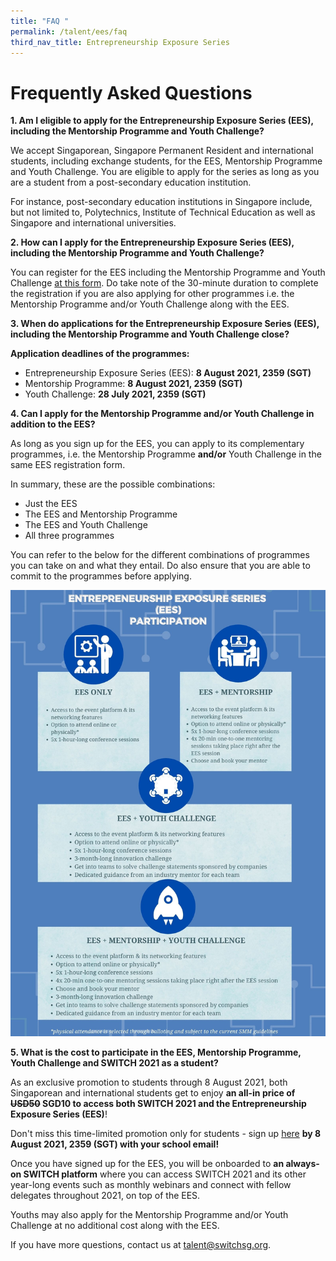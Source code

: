 ```yaml
---
title: "FAQ "
permalink: /talent/ees/faq
third_nav_title: Entrepreneurship Exposure Series
---
```

# Frequently Asked Questions
**1. Am I eligible to apply for the Entrepreneurship Exposure Series (EES), including the Mentorship Programme and Youth Challenge?**

We accept Singaporean, Singapore Permanent Resident and international students, including exchange students, for the EES, Mentorship Programme and Youth Challenge. You are eligible to apply for the series as long as you are a student from a post-secondary education institution. 

For instance, post-secondary education institutions in Singapore include, but not limited to, Polytechnics, Institute of Technical Education as well as Singapore and international universities. 

**2. How can I apply for the Entrepreneurship Exposure Series (EES), including the Mentorship Programme and Youth Challenge?**

You can register for the EES including the Mentorship Programme and Youth Challenge [at this form](https://bit.ly/EESapply). Do take note of the 30-minute duration to complete the registration if you are also applying for other programmes i.e. the Mentorship Programme and/or Youth Challenge along with the EES.

**3. When do applications for the Entrepreneurship Exposure Series (EES), including the Mentorship Programme and Youth Challenge close?**

**Application deadlines of the programmes:**
* Entrepreneurship Exposure Series (EES): **8 August 2021, 2359 (SGT)**
* Mentorship Programme: **8 August 2021, 2359 (SGT)**
* Youth Challenge: **28 July 2021, 2359 (SGT)**

**4. Can I apply for the Mentorship Programme and/or Youth Challenge in addition to the EES?**

As long as you sign up for the EES, you can apply to its complementary programmes, i.e. the Mentorship Programme **and/or** Youth Challenge in the same EES registration form.

In summary, these are the possible combinations:
* Just the EES
* The EES and Mentorship Programme
* The EES and Youth Challenge
* All three programmes

You can refer to the below for the different combinations of programmes you can take on and what they entail. Do also ensure that you are able to commit to the programmes before applying. 

![Alt text for image on Isomer site](/images/EES_participation.jpeg)

**5. What is the cost to participate in the EES, Mentorship Programme, Youth Challenge and SWITCH 2021 as a student?**

As an exclusive promotion to students through 8 August 2021, both Singaporean and international students get to enjoy **an all-in price of ~~USD50~~ SGD10 to access both SWITCH 2021 and the Entrepreneurship Exposure Series (EES)**!

Don't miss this time-limited promotion only for students - sign up [here](https://bit.ly/EESapply) **by 8 August 2021, 2359 (SGT) with your school email!**

Once you have signed up for the EES, you will be onboarded to **an always-on SWITCH platform** where you can access SWITCH 2021 and its other year-long events such as monthly webinars and connect with fellow delegates throughout 2021, on top of the EES.

Youths may also apply for the Mentorship Programme and/or Youth Challenge at no additional cost along with the EES.


If you have more questions, contact us at talent@switchsg.org.